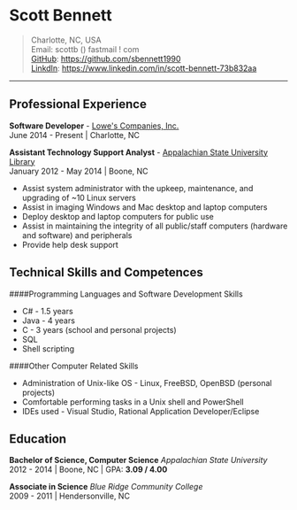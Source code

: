 Scott Bennett
=============
> Charlotte, NC, USA  
> Email: scottb () fastmail ! com  
> [GitHub][]: https://github.com/sbennett1990  
> [LinkdIn][]: https://www.linkedin.com/in/scott-bennett-73b832aa  

________________________

Professional Experience
-----------------------

**Software Developer** - [Lowe's Companies, Inc.][lowes]  
June 2014 - Present | Charlotte, NC

**Assistant Technology Support Analyst** - [Appalachian State University Library][applib]  
January 2012 - May 2014 | Boone, NC  

-   Assist system administrator with the upkeep, maintenance, and upgrading of ~10 Linux servers
-   Assist in imaging Windows and Mac desktop and laptop computers
-   Deploy desktop and laptop computers for public use
-   Assist in maintaining the integrity of all public/staff computers (hardware and software) and peripherals
-   Provide help desk support

Technical Skills and Competences
--------------------------------

####Programming Languages and Software Development Skills  
-   C# - 1.5 years
-   Java - 4 years
-   C - 3 years (school and personal projects)
-   SQL
-   Shell scripting

####Other Computer Related Skills  
-   Administration of Unix-like OS - Linux, FreeBSD, OpenBSD (personal projects)
-   Comfortable performing tasks in a Unix shell and PowerShell 
-   IDEs used - Visual Studio, Rational Application Developer/Eclipse

Education
---------
**Bachelor of Science, Computer Science** _Appalachian State University_  
2012 - 2014 | Boone, NC | GPA: **3.09 / 4.00**  

**Associate in Science** _Blue Ridge Community College_  
2009 - 2011 | Hendersonville, NC  



[GitHub]:  https://github.com/sbennett1990/
[LinkdIn]: https://www.linkedin.com/in/scott-bennett-73b832aa/
[lowes]:   http://www.lowes.com/
[applib]:  http://library.appstate.edu/
